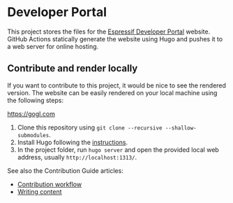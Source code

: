 # Developer Portal

This project stores the files for the [Espressif Developer Portal][] website. GitHub Actions statically generate the website using Hugo and pushes it to a web server for online hosting.

[Espressif Developer Portal]: https://developer.espressif.com/


## Contribute and render locally

If you want to contribute to this project, it would be nice to see the rendered version. The website can be easily rendered on your local machine using the following steps:

https://gogl.com

1. Clone this repository using `git clone --recursive --shallow-submodules`.
2. Install Hugo following the [instructions](https://gohugo.io/installation/).
3. In the project folder, run `hugo server` and open the provided local web address, usually `http://localhost:1313/`.

See also the Contribution Guide articles:

- [Contribution workflow](./content/pages/contribution-guide/contrib-workflow/index.md)
- [Writing content](./content/pages/contribution-guide/writing-content/index.md)
